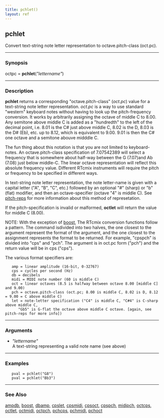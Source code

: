 ```yaml
---
title: pchlet()
layout: ref
---
```


## pchlet

Convert text-string note letter representation to
octave.pitch-class (oct.pc).

-----

### Synopsis

octpc = **pchlet**(*"lettername"*)

-----

### Description

**pchlet** returns a corresponding "octave.pitch-class" (*oct.pc*) value
for a text-string note letter representation. *oct.pc* is a way to use
standard "western" keyboard notes without having to look up the
pitch-frequency conversion. It works by arbitrarily assigning the octave
of middle C to 8.00. Any semitone above middle C is added as a
"hundredth" to the left of the decimal point, i.e. 8.01 is the C\# just
above middle C, 8.02 is the D, 8.03 is the D\# (Eb), etc. up to 8.12,
which is equivalent to 9.00. 9.01 is then the C\# one octave and a
semitone abouve midddle C.

The fun thing about this notation is that you are not limited to
keyboard-notes. An octave.pitch-class specification of 7.07542389 will
select a frequency that is somewhere about half-way between the G
(7.07)and Ab (7.08) just below middle-C. The linear octave
representation will reflect this absolute frequency value. Different
RTcmix instruments will require the pitch or frequency to be specified
in different ways.

In text-string note letter representation, the note letter-name is given
with a capital letter ("A", "B", "C", etc.) followed by an optional "\#"
(sharp) or "b" (flat) modifier, and then an octave-specifier (octave "4"
is middle C). See
[pitch-reps](http://www.musiccog.ohio-state.edu/Humdrum/representations/pitch.rep.html)
for more information about this method of represetation.

If the pitch-specification is invalid or malformed, **octlet** will
return the value for middle C (8.00).

NOTE: With the exception of [boost](boost.html), The RTcmix conversion
functions follow a pattern. The command isdivided into two halves, the
one closest to the argument represent the format of the argument, and
the one closest to the assignment represents the format to be returned.
For example, "cpspch" is divided into "cps" and "pch". The argument is
in oct.pc form ("pch") and the return value will be in cps ("cps").

The various format specifiers are:

``` 
   amp = linear amplitude (16-bit, 0-32767)
   cps = cycles per second (Hz)
   db = decibels
   midi = MIDI note number (60 is middle C)
   oct = linear octaves (8.5 is halfway between octave 8.00 [middle C] and 9.00)
   pch = octave.pitch-class (oct.pc; 8.00 is middle C, 8.02 is D, 8.12 = 9.00 = C above middle C)
   let = note-letter specification ("C4" is middle C, "C#4" is C-sharp above middle C,
      "Gb5" is G-flat the octave above middle C octave. [again, see pitch-reps for more info])
```

-----

### Arguments

  - *"lettername"*  
    A text-string representing a valid note name (see above)

-----

### Examples

``` 
   pval = pchlet("G8")
   pval = pchlet("Bb3")
```

-----

### See Also

[ampdb](ampdb.html), [boost](boost.html), [dbamp](dbamp.html),
[cpslet](cpslet.html), [cpsmidi](cpsmidi.html), [cpsoct](cpsoct.html),
[cpspch](cpspch.html), [midipch](midipch.html), [octcps](octcps.html),
[octlet](octlet.html), [octmidi](octmidi.html), [octpch](octpch.html),
[pchcps](pchcps.html), [pchmidi](pchmidi.html), [pchoct](pchoct.html)
